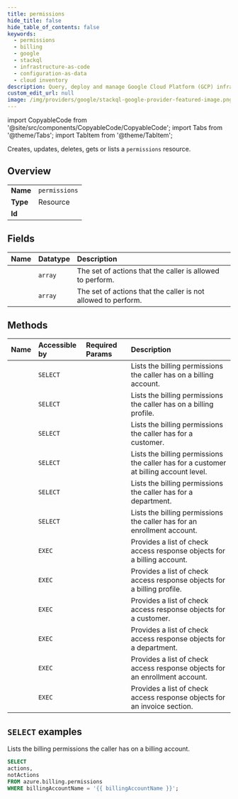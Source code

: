 ```yaml
---
title: permissions
hide_title: false
hide_table_of_contents: false
keywords:
  - permissions
  - billing
  - google
  - stackql
  - infrastructure-as-code
  - configuration-as-data
  - cloud inventory
description: Query, deploy and manage Google Cloud Platform (GCP) infrastructure and resources using SQL
custom_edit_url: null
image: /img/providers/google/stackql-google-provider-featured-image.png
---
```


import CopyableCode from '@site/src/components/CopyableCode/CopyableCode';
import Tabs from '@theme/Tabs';
import TabItem from '@theme/TabItem';

Creates, updates, deletes, gets or lists a <code>permissions</code> resource.

## Overview
<table><tbody>
<tr><td><b>Name</b></td><td><code>permissions</code></td></tr>
<tr><td><b>Type</b></td><td>Resource</td></tr>
<tr><td><b>Id</b></td><td><CopyableCode code="azure.billing.permissions" /></td></tr>
</tbody></table>

## Fields
| Name | Datatype | Description |
|:-----|:---------|:------------|
| <CopyableCode code="actions" /> | `array` | The set of actions that the caller is allowed to perform. |
| <CopyableCode code="notActions" /> | `array` | The set of actions that the caller is not allowed to perform. |

## Methods
| Name | Accessible by | Required Params | Description |
|:-----|:--------------|:----------------|:------------|
| <CopyableCode code="list_by_billing_account" /> | `SELECT` | <CopyableCode code="billingAccountName" /> | Lists the billing permissions the caller has on a billing account. |
| <CopyableCode code="list_by_billing_profile" /> | `SELECT` | <CopyableCode code="billingAccountName, billingProfileName" /> | Lists the billing permissions the caller has on a billing profile. |
| <CopyableCode code="list_by_customer" /> | `SELECT` | <CopyableCode code="billingAccountName, billingProfileName, customerName" /> | Lists the billing permissions the caller has for a customer. |
| <CopyableCode code="list_by_customer_at_billing_account" /> | `SELECT` | <CopyableCode code="billingAccountName, customerName" /> | Lists the billing permissions the caller has for a customer at billing account level. |
| <CopyableCode code="list_by_department" /> | `SELECT` | <CopyableCode code="billingAccountName, departmentName" /> | Lists the billing permissions the caller has for a department. |
| <CopyableCode code="list_by_enrollment_account" /> | `SELECT` | <CopyableCode code="billingAccountName, enrollmentAccountName" /> | Lists the billing permissions the caller has for an enrollment account. |
| <CopyableCode code="check_access_by_billing_account" /> | `EXEC` | <CopyableCode code="billingAccountName" /> | Provides a list of check access response objects for a billing account. |
| <CopyableCode code="check_access_by_billing_profile" /> | `EXEC` | <CopyableCode code="billingAccountName, billingProfileName" /> | Provides a list of check access response objects for a billing profile. |
| <CopyableCode code="check_access_by_customer" /> | `EXEC` | <CopyableCode code="billingAccountName, billingProfileName, customerName" /> | Provides a list of check access response objects for a customer. |
| <CopyableCode code="check_access_by_department" /> | `EXEC` | <CopyableCode code="billingAccountName, departmentName" /> | Provides a list of check access response objects for a department. |
| <CopyableCode code="check_access_by_enrollment_account" /> | `EXEC` | <CopyableCode code="billingAccountName, enrollmentAccountName" /> | Provides a list of check access response objects for an enrollment account. |
| <CopyableCode code="check_access_by_invoice_section" /> | `EXEC` | <CopyableCode code="billingAccountName, billingProfileName, invoiceSectionName" /> | Provides a list of check access response objects for an invoice section. |

## `SELECT` examples

Lists the billing permissions the caller has on a billing account.


```sql
SELECT
actions,
notActions
FROM azure.billing.permissions
WHERE billingAccountName = '{{ billingAccountName }}';
```